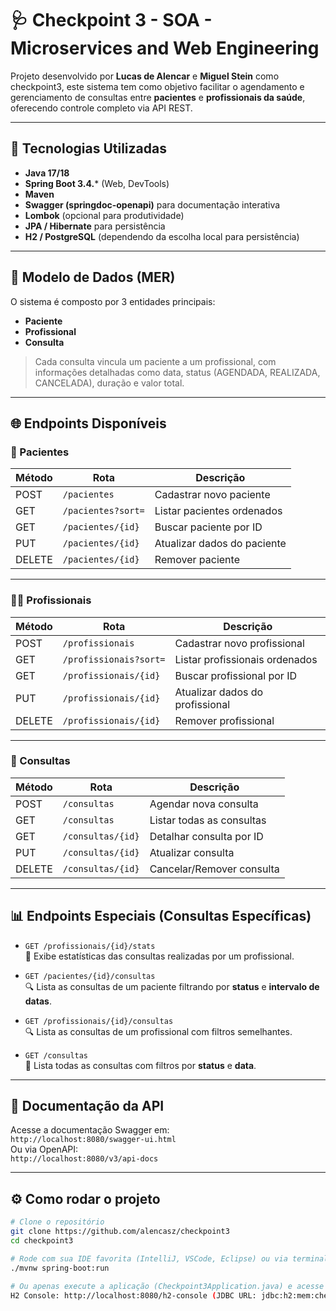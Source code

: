 # 🩺 Checkpoint 3 - SOA - Microservices and Web Engineering

Projeto desenvolvido por **Lucas de Alencar** e **Miguel Stein** como checkpoint3,
este sistema tem como objetivo facilitar o agendamento e gerenciamento de consultas entre **pacientes** e **profissionais da saúde**, oferecendo controle completo via API REST.

---

## 🚀 Tecnologias Utilizadas

- **Java 17/18**
- **Spring Boot 3.4.*** (Web, DevTools)
- **Maven**
- **Swagger (springdoc-openapi)** para documentação interativa
- **Lombok** (opcional para produtividade)
- **JPA / Hibernate** para persistência
- **H2 / PostgreSQL** (dependendo da escolha local para persistência)

---

## 🧠 Modelo de Dados (MER)

O sistema é composto por 3 entidades principais:

- **Paciente**
- **Profissional**
- **Consulta**

> Cada consulta vincula um paciente a um profissional, com informações detalhadas como data, status (AGENDADA, REALIZADA, CANCELADA), duração e valor total.

---

## 🌐 Endpoints Disponíveis

### 🧍 Pacientes

| Método | Rota                    | Descrição                         |
|--------|-------------------------|-----------------------------------|
| POST   | `/pacientes`            | Cadastrar novo paciente           |
| GET    | `/pacientes?sort=`      | Listar pacientes ordenados        |
| GET    | `/pacientes/{id}`       | Buscar paciente por ID            |
| PUT    | `/pacientes/{id}`       | Atualizar dados do paciente       |
| DELETE | `/pacientes/{id}`       | Remover paciente                  |

---

### 👨‍⚕️ Profissionais

| Método | Rota                          | Descrição                         |
|--------|-------------------------------|-----------------------------------|
| POST   | `/profissionais`              | Cadastrar novo profissional       |
| GET    | `/profissionais?sort=`        | Listar profissionais ordenados    |
| GET    | `/profissionais/{id}`         | Buscar profissional por ID        |
| PUT    | `/profissionais/{id}`         | Atualizar dados do profissional   |
| DELETE | `/profissionais/{id}`         | Remover profissional              |

---

### 📅 Consultas

| Método | Rota                          | Descrição                         |
|--------|-------------------------------|-----------------------------------|
| POST   | `/consultas`                  | Agendar nova consulta             |
| GET    | `/consultas`                  | Listar todas as consultas         |
| GET    | `/consultas/{id}`             | Detalhar consulta por ID          |
| PUT    | `/consultas/{id}`             | Atualizar consulta                |
| DELETE | `/consultas/{id}`             | Cancelar/Remover consulta         |

---

## 📊 Endpoints Especiais (Consultas Específicas)

- `GET /profissionais/{id}/stats`  
  📌 Exibe estatísticas das consultas realizadas por um profissional.

- `GET /pacientes/{id}/consultas`  
  🔍 Lista as consultas de um paciente filtrando por **status** e **intervalo de datas**.

- `GET /profissionais/{id}/consultas`  
  🔍 Lista as consultas de um profissional com filtros semelhantes.

- `GET /consultas`  
  📆 Lista todas as consultas com filtros por **status** e **data**.

---

## 📑 Documentação da API

Acesse a documentação Swagger em:  
`http://localhost:8080/swagger-ui.html`  
Ou via OpenAPI:  
`http://localhost:8080/v3/api-docs`

---

## ⚙️ Como rodar o projeto

```bash
# Clone o repositório
git clone https://github.com/alencasz/checkpoint3
cd checkpoint3

# Rode com sua IDE favorita (IntelliJ, VSCode, Eclipse) ou via terminal:
./mvnw spring-boot:run

# Ou apenas execute a aplicação (Checkpoint3Application.java) e acesse
H2 Console: http://localhost:8080/h2-console (JDBC URL: jdbc:h2:mem:checkpoint3db)
